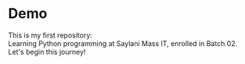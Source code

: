 # Demo
This is my first repository:
<br>
Learning Python programming at Saylani Mass IT, enrolled in Batch 02.
<br>
Let's begin this journey!